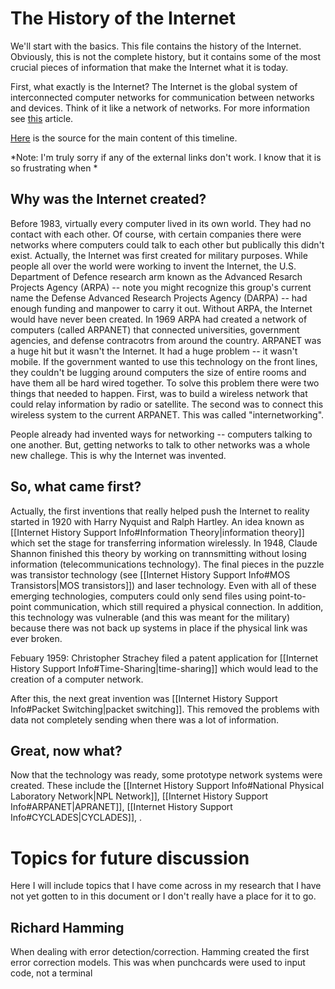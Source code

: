 # The History of the Internet
We'll start with the basics. This file contains the history of the Internet. Obviously, this is not the complete history, but it contains some of the most crucial pieces of information that make the Internet what it is today.

First, what exactly is the Internet? The Internet is the global system of interconnected computer networks for communication between networks and devices. Think of it like a network of networks. For more information see [this](https://en.wikipedia.org/wiki/Internet) article. 

[Here](https://en.wikipedia.org/wiki/History_of_the_Internet) is the source for the main content of this timeline.

*Note: I'm truly sorry if any of the external links don't work. I know that it is so frustrating when *

## Why was the Internet created?
Before 1983, virtually every computer lived in its own world. They had no contact with each other. Of course, with certain companies there were networks where computers could talk to each other but publically this didn't exist. Actually, the Internet was first created for military purposes. While people all over the world were working to invent the Internet, the U.S. Department of Defence research arm known as the Advanced Resarch Projects Agency (ARPA) -- note you might recognize this group's current name the Defense Advanced Research Projects Agency (DARPA) -- had enough funding and manpower to carry it out. Without ARPA, the Internet would have never been created. In 1969 ARPA had created a network of computers (called ARPANET) that connected universities, government agencies, and defense contracotrs from around the country. ARPANET was a huge hit but it wasn't the Internet. It had a huge problem -- it wasn't mobile. If the government wanted to use this technology on the front lines, they couldn't be lugging around computers the size of entire rooms and have them all be hard wired together. To solve this problem there were two things that needed to happen. First, was to build a wireless network that could relay information by radio or satellite. The second was to connect this wireless system to the current ARPANET. This was called "internetworking". 

People already had invented ways for networking -- computers talking to one another. But, getting networks to talk to other networks was a whole new challege. This is why the Internet was invented.

## So, what came first?
Actually, the first inventions that really helped push the Internet to reality started in 1920 with Harry Nyquist and Ralph Hartley. An idea known as [[Internet History Support Info#Information Theory|information theory]] which set the stage for transferring information wirelessly. In 1948, Claude Shannon finished this theory by working on trannsmitting without losing information (telecommunications technology). The final pieces in the puzzle was transistor technology (see [[Internet History Support Info#MOS Transistors|MOS transistors]]) and laser technology. Even with all of these emerging technologies, computers could only send files using point-to-point communication, which still required a physical connection. In addition, this technology was vulnerable (and this was meant for the military) because there was not back up systems in place if the physical link was ever broken. 

Febuary 1959: Christopher Strachey filed a patent application for [[Internet History Support Info#Time-Sharing|time-sharing]] which would lead to the creation of a computer network. 

After this, the next great invention was [[Internet History Support Info#Packet Switching|packet switching]]. This removed the problems with data not completely sending when there was a lot of information. 

## Great, now what?
Now that the technology was ready, some prototype network systems were created. These include the [[Internet History Support Info#National Physical Laboratory Network|NPL Network]], [[Internet History Support Info#ARPANET|APRANET]], [[Internet History Support Info#CYCLADES|CYCLADES]], . 






# Topics for future discussion
Here I will include topics that I have come across in my research that I have not yet gotten to in this document or I don't really have a place for it to go. 

## Richard Hamming
When dealing with error detection/correction. Hamming created the first error correction models. This was when punchcards were used to input code, not a terminal